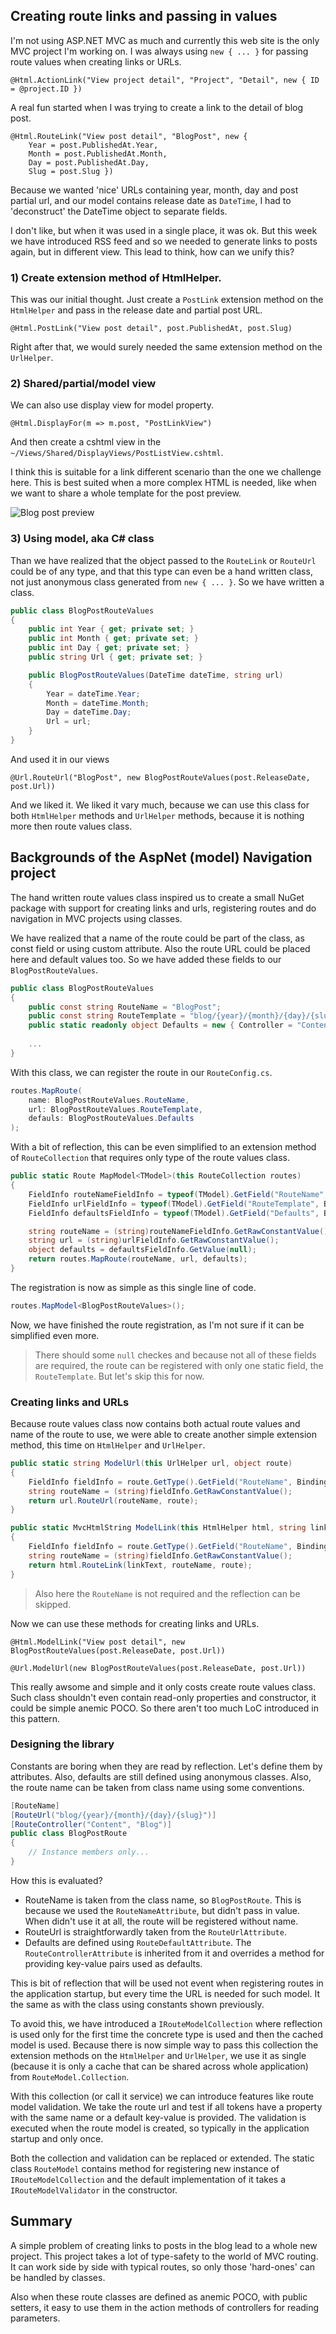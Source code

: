 ## Creating route links and passing in values

I'm not using ASP.NET MVC as much and currently this web site is the only MVC project I'm working on. I was always using `new { ... }` for passing route values when creating links or URLs.

```Razor
@Html.ActionLink("View project detail", "Project", "Detail", new { ID = @project.ID })
```

A real fun started when I was trying to create a link to the detail of blog post. 

```Razor
@Html.RouteLink("View post detail", "BlogPost", new { 
    Year = post.PublishedAt.Year, 
    Month = post.PublishedAt.Month, 
    Day = post.PublishedAt.Day, 
    Slug = post.Slug })
```

Because we wanted 'nice' URLs containing year, month, day and post partial url, and our model contains release date as `DateTime`, I had to 'deconstruct' the DateTime object to separate fields. 

I don't like, but when it was used in a single place, it was ok. But this week we have introduced RSS feed and so we needed to generate links to posts again, but in different view. This lead to think, how can we unify this?

### 1) Create extension method of HtmlHelper.

This was our initial thought. Just create a `PostLink` extension method on the `HtmlHelper` and pass in the release date and partial post URL.

```Razor
@Html.PostLink("View post detail", post.PublishedAt, post.Slug)
```

Right after that, we would surely needed the same extension method on the `UrlHelper`.

### 2) Shared/partial/model view

We can also use display view for model property.

```Razor
@Html.DisplayFor(m => m.post, "PostLinkView")
```

And then create a cshtml view in the `~/Views/Shared/DisplayViews/PostListView.cshtml`. 

I think this is suitable for a link different scenario than the one we challenge here. This is best suited when a more complex HTML is needed, like when we want to share a whole template for the post preview.

![Blog post preview](/Content/Images/Blog/mvc-route-values/blog-post-preview.png)

### 3) Using model, aka C# class

Than we have realized that the object passed to the `RouteLink` or `RouteUrl` could be of any type, and that this type can even be a hand written class, not just anonymous class generated from `new { ... }`. So we have written a class.

```C#
public class BlogPostRouteValues
{
    public int Year { get; private set; }
    public int Month { get; private set; }
    public int Day { get; private set; }
    public string Url { get; private set; }

    public BlogPostRouteValues(DateTime dateTime, string url)
    {
        Year = dateTime.Year;
        Month = dateTime.Month;
        Day = dateTime.Day;
        Url = url;
    }
}
```

And used it in our views

```
@Url.RouteUrl("BlogPost", new BlogPostRouteValues(post.ReleaseDate, post.Url))
```

And we liked it. We liked it vary much, because we can use this class for both `HtmlHelper` methods and `UrlHelper` methods, because it is nothing more then route values class.

## Backgrounds of the AspNet (model) Navigation project

The hand written route values class inspired us to create a small NuGet package with support for creating links and urls, registering routes and do navigation in MVC projects using classes.

We have realized that a name of the route could be part of the class, as const field or using custom attribute. Also the route URL could be placed here and default values too. So we have added these fields to our `BlogPostRouteValues`.

```C#
public class BlogPostRouteValues
{
    public const string RouteName = "BlogPost";
    public const string RouteTemplate = "blog/{year}/{month}/{day}/{slug}";
    public static readonly object Defaults = new { Controller = "Content", Action = "BlogPost" };
    
    ...
}
```

With this class, we can register the route in our `RouteConfig.cs`.

```C#
routes.MapRoute(
    name: BlogPostRouteValues.RouteName,
    url: BlogPostRouteValues.RouteTemplate,
    defauls: BlogPostRouteValues.Defaults
);
```

With a bit of reflection, this can be even simplified to an extension method of `RouteCollection` that requires only type of the route values class.

```C#
public static Route MapModel<TModel>(this RouteCollection routes)
{
    FieldInfo routeNameFieldInfo = typeof(TModel).GetField("RouteName", BindingFlags.Static | BindingFlags.Public);
    FieldInfo urlFieldInfo = typeof(TModel).GetField("RouteTemplate", BindingFlags.Static | BindingFlags.Public);
    FieldInfo defaultsFieldInfo = typeof(TModel).GetField("Defaults", BindingFlags.Static | BindingFlags.Public);

    string routeName = (string)routeNameFieldInfo.GetRawConstantValue();
    string url = (string)urlFieldInfo.GetRawConstantValue();
    object defaults = defaultsFieldInfo.GetValue(null);
    return routes.MapRoute(routeName, url, defaults);
}
```

The registration is now as simple as this single line of code.
 
 ```C#
 routes.MapModel<BlogPostRouteValues>();
 ```
 
Now, we have finished the route registration, as I'm not sure if it can be simplified even more.

 > There should some `null` checkes and because not all of these fields are required, the route can be registered with only one static field, the `RouteTemplate`. But let's skip this for now.

### Creating links and URLs

Because route values class now contains both actual route values and name of the route to use, we were able to create another simple extension method, this time on `HtmlHelper` and `UrlHelper`.
 
```C#
public static string ModelUrl(this UrlHelper url, object route)
{
    FieldInfo fieldInfo = route.GetType().GetField("RouteName", BindingFlags.Static | BindingFlags.Public);
    string routeName = (string)fieldInfo.GetRawConstantValue();
    return url.RouteUrl(routeName, route);
}

public static MvcHtmlString ModelLink(this HtmlHelper html, string linkText, object route)
{
    FieldInfo fieldInfo = route.GetType().GetField("RouteName", BindingFlags.Static | BindingFlags.Public);
    string routeName = (string)fieldInfo.GetRawConstantValue();
    return html.RouteLink(linkText, routeName, route);
}
```
 
> Also here the `RouteName` is not required and the reflection can be skipped.

Now we can use these methods for creating links and URLs.

```Razor
@Html.ModelLink("View post detail", new BlogPostRouteValues(post.ReleaseDate, post.Url))
```

```Razor
@Url.ModelUrl(new BlogPostRouteValues(post.ReleaseDate, post.Url))
```

This really awsome and simple and it only costs create route values class. Such class shouldn't even contain read-only properties and constructor, it could be simple anemic POCO. So there aren't too much LoC introduced in this pattern.

### Designing the library

Constants are boring when they are read by reflection. Let's define them by attributes. Also, defaults are still defined using anonymous classes. Also, the route name can be taken from class name using some conventions.

```C#
[RouteName]
[RouteUrl("blog/{year}/{month}/{day}/{slug}")]
[RouteController("Content", "Blog")]
public class BlogPostRoute
{
    // Instance members only...
}
```

How this is evaluated?

* RouteName is taken from the class name, so `BlogPostRoute`. This is because we used the `RouteNameAttribute`, but didn't pass in value. When didn't use it at all, the route will be registered without name.
* RouteUrl is straightforwardly taken from the `RouteUrlAttribute`.
* Defaults are defined using `RouteDefaultAttribute`. The `RouteControllerAttribute` is inherited from it and overrides a method for providing key-value pairs used as defaults.

This is bit of reflection that will be used not event when registering routes in the application startup, but every time the URL is needed for such model. It the same as with the class using constants shown previously.

To avoid this, we have introduced a `IRouteModelCollection` where reflection is used only for the first time the concrete type is used and then the cached model is used. Because there is now simple way to pass this collection the extension methods on the `HtmlHelper` and `UrlHelper`, we use it as single (because it is only a cache that can be shared across whole application) from `RouteModel.Collection`.

With this collection (or call it service) we can introduce features like route model validation. We take the route url and test if all tokens have a property with the same name or a default key-value is provided. The validation is executed when the route model is created, so typically in the application startup and only once.

Both the collection and validation can be replaced or extended. The static class `RouteModel` contains method for registering new instance of `IRouteModelCollection` and the default implementation of it takes a `IRouteModelValidator` in the constructor.

## Summary

A simple problem of creating links to posts in the blog lead to a whole new project. This project takes a lot of type-safety to the world of MVC routing. It can work side by side with typical routes, so only those 'hard-ones' can be handled by classes.

Also when these route classes are defined as anemic POCO, with public setters, it easy to use them in the action methods of controllers for reading parameters.
